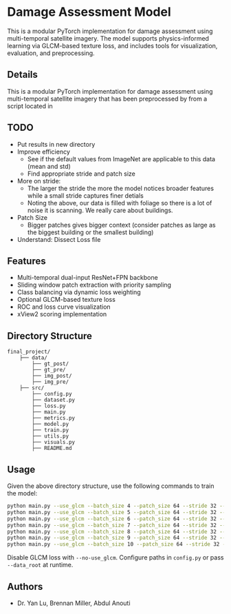 # Damage Assessment Model

This is a modular PyTorch implementation for damage assessment using multi-temporal satellite imagery. The model supports physics-informed learning via GLCM-based texture loss, and includes tools for visualization, evaluation, and preprocessing.

## Details
This is a modular PyTorch implementation for damage assessment using multi-temporal satellite imagery that has been preprocessed by from a script located in 


## TODO
- Put results in new directory
- Improve efficiency 
  - See if the default values from ImageNet are applicable to this data (mean and std)
  - Find appropriate stride and patch size
- More on stride:
  - The larger the stride the more the model notices broader features while a small stride captures finer detials
  - Noting the above, our data is filled with foliage so there is a lot of noise it is scanning. We really care about buildings.
- Patch Size
  - Bigger patches gives bigger context (consider patches as large as the biggest building or the smallest building)
- Understand: Dissect Loss file

## Features
- Multi-temporal dual-input ResNet+FPN backbone
- Sliding window patch extraction with priority sampling
- Class balancing via dynamic loss weighting
- Optional GLCM-based texture loss
- ROC and loss curve visualization
- xView2 scoring implementation

## Directory Structure

```
final_project/
    ├── data/
        ├── gt_post/
        ├── gt_pre/
        ├── img_post/
        ├── img_pre/
    ├── src/
        ├── config.py
        ├── dataset.py
        ├── loss.py
        ├── main.py
        ├── metrics.py
        ├── model.py
        ├── train.py
        ├── utils.py
        ├── visuals.py
        ├── README.md
```

## Usage

Given the above directory structure, use the following commands to train the model:

```bash
python main.py --use_glcm --batch_size 4 --patch_size 64 --stride 32 --epochs 50 --data_root ../data
python main.py --use_glcm --batch_size 5 --patch_size 64 --stride 32 --epochs 50 --data_root ../data
python main.py --use_glcm --batch_size 6 --patch_size 64 --stride 32 --epochs 50 --data_root ../data
python main.py --use_glcm --batch_size 7 --patch_size 64 --stride 32 --epochs 50 --data_root ../data
python main.py --use_glcm --batch_size 8 --patch_size 64 --stride 32 --epochs 50 --data_root ../data
python main.py --use_glcm --batch_size 9 --patch_size 64 --stride 32 --epochs 50 --data_root ../data
python main.py --use_glcm --batch_size 10 --patch_size 64 --stride 32 --epochs 50 --data_root ../data
```

Disable GLCM loss with `--no-use_glcm`. Configure paths in `config.py` or pass `--data_root` at runtime.

## Authors
- Dr. Yan Lu, Brennan Miller, Abdul Anouti
